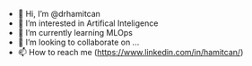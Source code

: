 - 👋 Hi, I’m @drhamitcan
- 👀 I’m interested in Artifical Inteligence
- 🌱 I’m currently learning MLOps
- 💞️ I’m looking to collaborate on ...
- 📫 How to reach me (https://www.linkedin.com/in/hamitcan/)

<!---
drhamitcan/drhamitcan is a ✨ special ✨ repository because its `README.md` (this file) appears on your GitHub profile.
You can click the Preview link to take a look at your changes.
--->
